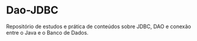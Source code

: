 # Dao-JDBC

Repositório de estudos e prática de conteúdos sobre JDBC, DAO e conexão entre o Java e o Banco de Dados.
